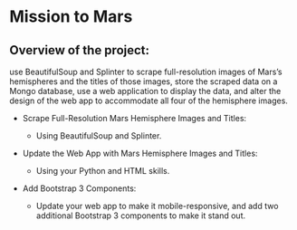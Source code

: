 # Mission to Mars

## Overview of the project:

use BeautifulSoup and Splinter to scrape full-resolution images of Mars’s hemispheres and the titles of those images, store the scraped data on a Mongo database, use a web application to display the data, and alter the design of the web app to accommodate all four of the hemisphere images.

- Scrape Full-Resolution Mars Hemisphere Images and Titles:
  - Using BeautifulSoup and Splinter.
  
- Update the Web App with Mars Hemisphere Images and Titles:
  - Using your Python and HTML skills.
  
- Add Bootstrap 3 Components:
  - Update your web app to make it mobile-responsive, and add two additional Bootstrap 3 components to make it stand out.
